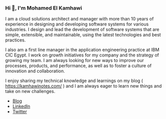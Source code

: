 ### Hi :wave:, I'm Mohamed El Kamhawi

I am a cloud solutions architect and manager with more than 10 years of experience in designing and developing software systems for various industries. I design and lead the development of software systems that are simple, extensible, and maintainable, using the latest technologies and best practices.

I also am a first line manager in the application engineering practice at IBM CIC Egypt. I work on growth initiatives for my company and the strategy of growing my team. I am always looking for new ways to improve our processes, products, and performance, as well as to foster a culture of innovation and collaboration.

I enjoy sharing my technical knowledge and learnings on my blog ( https://kamhawinotes.com/ ) and I am always eager to learn new things and take on new challenges.

- [Blog](https://kamhawinotes.com/)
- [LinkedIn](https://www.linkedin.com/in/mkamhawi/)
- [Twitter](https://twitter.com/mkamhawi)